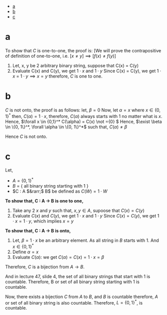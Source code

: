 - [a](#a)
- [b](#b)
- [c](#c)
# a
To show that $C$ is one-to-one, the proof is: [We will prove the contrapositive of definition of one-to-one, i.e. $[x \not ={y}] \implies [f(x) \not ={f(y)}]$
1. Let, x, y be 2 arbitrary binary string, suppose that C(x) = C(y)
2. Evaluate C(x) and C(y), we get $1 \cdot x$  and $1 \cdot y$
   Since C(x) = C(y), we get $1 \cdot x$ = $1 \cdot y \implies x = y$
therefore, $C$ is one to one.
<!-- 
$x \not ={y}$
$C(x) = C(y)$
$\implies 1 \cdot x = 1 \cdot y$
since, $x \not ={y}$
therefore,  $1 \cdot x \not ={1 \cdot y}$
or, $C(x) \not ={C(y)}$
Hence, $C$ is one to one. -->

# b
$C$ is not onto, the proof is as follows:
let, $\beta = 0$
Now, let $\alpha = x$ where $x \in \{0, 1\}^*$
then, $C(\alpha) = 1 \cdot x$, therefore, $C(\alpha)$ always starts with 1 no matter what is $x$. Hence, $\forall x \in \{0,1\}^* C(\alpha) = C(x) \not ={0} $
Hence, $\exist \beta \in \{0, 1\}^*, \forall \alpha \in \{0, 1\}^*$ such that, $C(\alpha) \not ={\beta}$

Hence $C$ is not onto.

# c
Let, 
-   $A = \{0, 1\}^*$
-   $B$ = { all binary string starting with 1 } 
-   $C : A $&rarr;$ B$ be defined as $C(W) = 1 \cdot W$

**To show that, C : A &rarr; B is one to one,**
1. Take any 2 $x$ and $y$ such that, $x, y \in A$, supoose that $C(x) = C(y)$
2. Evaluate $C(x)$ and $C(y)$, we get $1\cdot x$ and $1\cdot y$
Since $C(x) = C(y)$, we get $1\cdot x = 1\cdot y$, which implies $x=y$

**To show that,  C : A &rarr; B is onto,**
1. Let, $\beta = 1 \cdot x$ be an arbitrary element. As all string in $B$ starts with 1. And $x \in \{0, 1\}^*$
2. Define $\alpha = x$
3. Evaluate $C(\alpha)$: we get $C(\alpha) = C(x)= 1 \cdot x = \beta$

Therefore, $C$ is a bijection from $A \rightarrow B$. 

And in lecture 47, slide 4, the set of all binary strings that start with 1 is countable. Therefore, B or set of all binary string starting with 1 is countable.

Now, there exists a bijection $C$ from $A$ to $B$, and $B$ is countable therefore, $A$ or set of all binary string is also countable. Therefore, $L = \{0, 1\}^*$, is countable.
<!-- 
A set of all binary strin to B set of all binary  starting with 1. 
Now, Since there is a biject from $\mathbb{Z}^+ \rightarrow \{$Set of all binary starting with 1$\}$ [we have proved this in lecture]
Hence, $\{$Set of all binary string starting with 1$\}$ is countable.
Now since there is a bijecttion from set of all binary string to $\{$Set of all binary string starting with 1$\}$, set of all binaryb string is also countable.
If we can proof a bijection from a countable set to another set thant that set is also countable.

If A is a countably infinite and if $\exist$ bijection, 

C(W) maps all binary string to another binary string that starts with 1. let's set of all binary string that starts with 1 is $S_1$.

BinToDeci: $S_1$ &rarr; $\mathbb{Z}^+$.
Hence, $S_1$ is a countable set. And we have showed that, C(W) for $W \in \{0, 1\}^*$ is a bijection from all binary string to a new set $S_1$,
therefore, set of all binary string is also countable. or L is also countable.


Notes: 
-   for all $x, y\in A$, if $x\not ={y},$ then, $f(x)\not ={f(y)}$
-   for all $\beta \in B$, there exists $\alpha \in A$ such that, $f(\alpha) = \beta$ -->